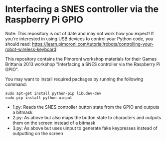 Interfacing a SNES controller via the Raspberry Pi GPIO
=======================================================

Note: This repository is out of date and may not work how you expect! If you're interested in using USB devices to control your Python code, you should read: https://learn.pimoroni.com/tutorial/robots/controlling-your-robot-wireless-keyboard

This repository contains the Pimoroni workshop materials for their Games Brittania 2013 workshop "Interfacing a SNES controller via the Raspberry Pi GPIO".

You may want to install required packages by running the following command:

    sudo apt-get install python-pip libudev-dev
    sudo pip install python-uinput

- 1.py: Reads the SNES controller button state from the GPIO and outputs a bitmask
- 2.py: As above but also maps the button state to characters and outputs them on the screen instead of a bitmask
- 3.py: As above but uses uinput to generate fake keypresses instead of outputting on the screen
